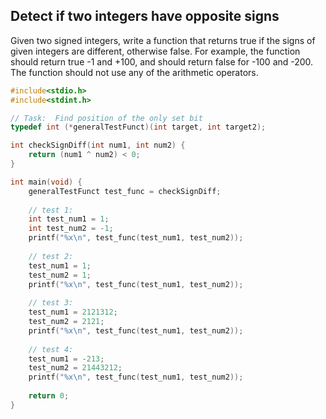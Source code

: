 ## Detect if two integers have opposite signs

Given two signed integers, write a function that returns true if the signs of given integers are different, otherwise false. For example, the function should return true -1 and +100, and should return false for -100 and -200. The function should not use any of the arithmetic operators.

```c++
#include<stdio.h>
#include<stdint.h>

// Task:  Find position of the only set bit
typedef int (*generalTestFunct)(int target, int target2);

int checkSignDiff(int num1, int num2) {
    return (num1 ^ num2) < 0;
}

int main(void) {
    generalTestFunct test_func = checkSignDiff;
    
    // test 1:
    int test_num1 = 1;
    int test_num2 = -1;
    printf("%x\n", test_func(test_num1, test_num2));
    
    // test 2:
    test_num1 = 1;
    test_num2 = 1;
    printf("%x\n", test_func(test_num1, test_num2));
    
    // test 3:
    test_num1 = 2121312;
    test_num2 = 2121;
    printf("%x\n", test_func(test_num1, test_num2));
    
    // test 4:
    test_num1 = -213;
    test_num2 = 21443212;
    printf("%x\n", test_func(test_num1, test_num2));
    
    return 0;
}
```
